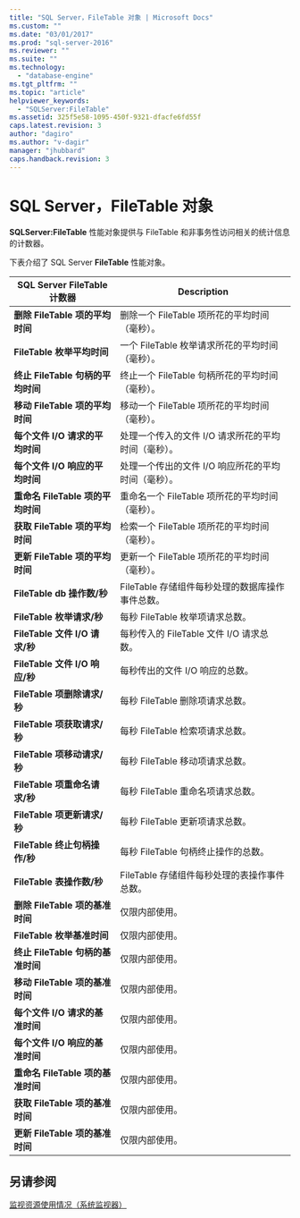 ```yaml
---
title: "SQL Server，FileTable 对象 | Microsoft Docs"
ms.custom: ""
ms.date: "03/01/2017"
ms.prod: "sql-server-2016"
ms.reviewer: ""
ms.suite: ""
ms.technology: 
  - "database-engine"
ms.tgt_pltfrm: ""
ms.topic: "article"
helpviewer_keywords: 
  - "SQLServer:FileTable"
ms.assetid: 325f5e58-1095-450f-9321-dfacfe6fd55f
caps.latest.revision: 3
author: "dagiro"
ms.author: "v-dagir"
manager: "jhubbard"
caps.handback.revision: 3
---
```

# SQL Server，FileTable 对象
**SQLServer:FileTable** 性能对象提供与 FileTable 和非事务性访问相关的统计信息的计数器。

下表介绍了 SQL Server **FileTable** 性能对象。

|**SQL Server FileTable 计数器**|Description|  
|-------------|-----------------|  
|**删除 FileTable 项的平均时间**|删除一个 FileTable 项所花的平均时间（毫秒）。|
|**FileTable 枚举平均时间**|一个 FileTable 枚举请求所花的平均时间（毫秒）。|
|**终止 FileTable 句柄的平均时间**|终止一个 FileTable 句柄所花的平均时间（毫秒）。|
|**移动 FileTable 项的平均时间**|移动一个 FileTable 项所花的平均时间（毫秒）。|
|**每个文件 I/O 请求的平均时间**|处理一个传入的文件 I/O 请求所花的平均时间（毫秒）。|
|**每个文件 I/O 响应的平均时间**|处理一个传出的文件 I/O 响应所花的平均时间（毫秒）。|
|**重命名 FileTable 项的平均时间**|重命名一个 FileTable 项所花的平均时间（毫秒）。|
|**获取 FileTable 项的平均时间**|检索一个 FileTable 项所花的平均时间（毫秒）。|
|**更新 FileTable 项的平均时间**|更新一个 FileTable 项所花的平均时间（毫秒）。|
|**FileTable db 操作数/秒**|FileTable 存储组件每秒处理的数据库操作事件总数。|
|**FileTable 枚举请求/秒**|每秒 FileTable 枚举项请求总数。|
|**FileTable 文件 I/O 请求/秒**|每秒传入的 FileTable 文件 I/O 请求总数。|
|**FileTable 文件 I/O 响应/秒**|每秒传出的文件 I/O 响应的总数。|
|**FileTable 项删除请求/秒**|每秒 FileTable 删除项请求总数。|
|**FileTable 项获取请求/秒**|每秒 FileTable 检索项请求总数。|
|**FileTable 项移动请求/秒**|每秒 FileTable 移动项请求总数。|
|**FileTable 项重命名请求/秒**|每秒 FileTable 重命名项请求总数。|
|**FileTable 项更新请求/秒**|每秒 FileTable 更新项请求总数。|
|**FileTable 终止句柄操作/秒**|每秒 FileTable 句柄终止操作的总数。|
|**FileTable 表操作数/秒**|FileTable 存储组件每秒处理的表操作事件总数。|
|**删除 FileTable 项的基准时间**|仅限内部使用。|
|**FileTable 枚举基准时间**|仅限内部使用。|
|**终止 FileTable 句柄的基准时间**|仅限内部使用。|
|**移动 FileTable 项的基准时间**|仅限内部使用。|
|**每个文件 I/O 请求的基准时间**|仅限内部使用。|
|**每个文件 I/O 响应的基准时间**|仅限内部使用。|
|**重命名 FileTable 项的基准时间**|仅限内部使用。|
|**获取 FileTable 项的基准时间**|仅限内部使用。|
|**更新 FileTable 项的基准时间**|仅限内部使用。| 
 
## 另请参阅  
[监视资源使用情况（系统监视器）](../../relational-databases/performance-monitor/monitor-resource-usage-system-monitor.md)
